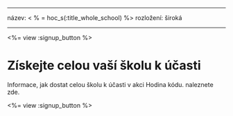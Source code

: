* * *

název: < % = hoc_s(:title_whole_school) %> rozložení: široká

* * *

<%= view :signup_button %>

# Získejte celou vaší školu k účasti

Informace, jak dostat celou školu k účasti v akci Hodina kódu. naleznete zde.

<%= view :signup_button %>